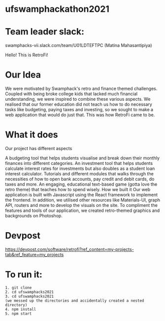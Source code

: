 # ufswamphackathon2021

# Team leader slack: 
swamphacks-vii.slack.com/team/U01LDTEFTPC
(Matina Mahasantipiya)

Hello! This is RetroFi!

# Our Idea
We were motivated by Swamphack's retro and finance themed challenges. Coupled with being broke college kids that lacked much financial understanding, we were inspired to combine these various aspects. We realised that our former education did not teach us how to do necessary tasks like budgeting, paying taxes and investing, so we sought to make a web application that would do just that. This was how RetroFi came to be.

# What it does
Our project has different aspects

A budgeting tool that helps students visualise and break down their monthly finances into different categories.
An investment tool that helps students calculate interest rates for investments but also doubles as a student loan interest calculator.
Tutorials and different modules that walks through the necessities of how to open bank accounts, pay credit and debit cards, do taxes and more.
An engaging, educational text-based game (gotta love the retro theme) that teaches how to spend wisely.
How we built it
Our web application is built with Javascript using the React framework to implement the frontend. In addition, we utilised other resources like Materials-UI, graph API, routers and more to develop the visuals on the site. To compliment the features and tools of our application, we created retro-themed graphics and backgrounds on Photoshop.

# Devpost
https://devpost.com/software/retrofi?ref_content=my-projects-tab&ref_feature=my_projects

# To run it:
```
1. git clone 
2. cd ufswamphacks2021
3. cd ufswamphacks2021
(we messed up the directories and accidentally created a nested directory)
4. npm install
5. npm start
```
